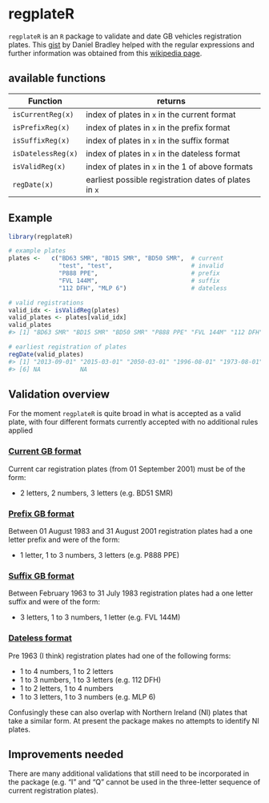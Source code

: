 <!-- README.md is generated from README.Rmd. Please edit that file -->

# regplateR

`regplateR` is an `R` package to validate and date GB vehicles
registration plates. This
[gist](https://gist.github.com/danielrbradley/7567269) by Daniel Bradley
helped with the regular expressions and further information was obtained
from this [wikipedia
page](https://en.wikipedia.org/wiki/Vehicle_registration_plates_of_the_United_Kingdom).

## available functions

<table>
<thead>
<tr class="header">
<th>Function</th>
<th>returns</th>
</tr>
</thead>
<tbody>
<tr class="odd">
<td><code>isCurrentReg(x)</code></td>
<td>index of plates in <code>x</code> in the current format</td>
</tr>
<tr class="even">
<td><code>isPrefixReg(x)</code></td>
<td>index of plates in <code>x</code> in the prefix format</td>
</tr>
<tr class="odd">
<td><code>isSuffixReg(x)</code></td>
<td>index of plates in <code>x</code> in the suffix format</td>
</tr>
<tr class="even">
<td><code>isDatelessReg(x)</code></td>
<td>index of plates in <code>x</code> in the dateless format</td>
</tr>
<tr class="odd">
<td><code>isValidReg(x)</code></td>
<td>index of plates in <code>x</code> in the 1 of above formats</td>
</tr>
<tr class="even">
<td><code>regDate(x)</code></td>
<td>earliest possible registration dates of plates in <code>x</code></td>
</tr>
</tbody>
</table>

## Example

``` r
library(regplateR)

# example plates
plates <-   c("BD63 SMR", "BD15 SMR", "BD50 SMR",  # current
              "test", "test",                      # invalid
              "P888 PPE",                          # prefix
              "FVL 144M",                          # suffix
              "112 DFH", "MLP 6")                  # dateless

# valid registrations
valid_idx <- isValidReg(plates)
valid_plates <- plates[valid_idx]
valid_plates
#> [1] "BD63 SMR" "BD15 SMR" "BD50 SMR" "P888 PPE" "FVL 144M" "112 DFH"  "MLP 6"

# earliest registration of plates
regDate(valid_plates)
#> [1] "2013-09-01" "2015-03-01" "2050-03-01" "1996-08-01" "1973-08-01"
#> [6] NA           NA
```

## Validation overview

For the moment `regplateR` is quite broad in what is accepted as a valid
plate, with four different formats currently accepted with no additional
rules applied

### [Current GB format](https://en.wikipedia.org/wiki/Vehicle_registration_plates_of_the_United_Kingdom#Current_system)

Current car registration plates (from 01 September 2001) must be of the
form:

-   2 letters, 2 numbers, 3 letters (e.g. BD51 SMR)

### [Prefix GB format](https://en.wikipedia.org/wiki/Vehicle_registration_plates_of_the_United_Kingdom#1983_to_2001)

Between 01 August 1983 and 31 August 2001 registration plates had a one
letter prefix and were of the form:

-   1 letter, 1 to 3 numbers, 3 letters (e.g. P888 PPE)

### [Suffix GB format](https://en.wikipedia.org/wiki/Vehicle_registration_plates_of_the_United_Kingdom#1963_to_1982)

Between February 1963 to 31 July 1983 registration plates had a one
letter suffix and were of the form:

-   3 letters, 1 to 3 numbers, 1 letter (e.g. FVL 144M)

### [Dateless format](https://en.wikipedia.org/wiki/Vehicle_registration_plates_of_the_United_Kingdom#History)

Pre 1963 (I think) registration plates had one of the following forms:

-   1 to 4 numbers, 1 to 2 letters
-   1 to 3 numbers, 1 to 3 letters (e.g. 112 DFH)
-   1 to 2 letters, 1 to 4 numbers
-   1 to 3 letters, 1 to 3 numbers (e.g. MLP 6)

Confusingly these can also overlap with Northern Ireland (NI) plates
that take a similar form. At present the package makes no attempts to
identify NI plates.

## Improvements needed

There are many additional validations that still need to be incorporated
in the package (e.g. “I” and “Q” cannot be used in the three-letter
sequence of current registration plates).
